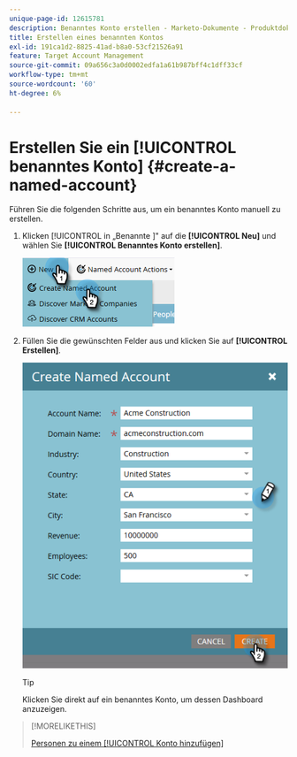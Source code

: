 ```yaml
---
unique-page-id: 12615781
description: Benanntes Konto erstellen - Marketo-Dokumente - Produktdokumentation
title: Erstellen eines benannten Kontos
exl-id: 191ca1d2-8825-41ad-b8a0-53cf21526a91
feature: Target Account Management
source-git-commit: 09a656c3a0d0002edfa1a61b987bff4c1dff33cf
workflow-type: tm+mt
source-wordcount: '60'
ht-degree: 6%

---
```


# Erstellen Sie ein [!UICONTROL benanntes Konto] {#create-a-named-account}

Führen Sie die folgenden Schritte aus, um ein benanntes Konto manuell zu erstellen.

1. Klicken [!UICONTROL  in „Benannte ]&quot; auf die **[!UICONTROL Neu]** und wählen Sie **[!UICONTROL Benanntes Konto erstellen]**.

   ![](assets/two-1.png)

1. Füllen Sie die gewünschten Felder aus und klicken Sie auf **[!UICONTROL Erstellen]**.

   ![](assets/three-1.png)

   >[!TIP]
   >
   >Klicken Sie direkt auf ein benanntes Konto, um dessen Dashboard anzuzeigen.

>[!MORELIKETHIS]
>
>[Personen zu einem [!UICONTROL  Konto hinzufügen]](/help/marketo/product-docs/target-account-management/target/named-accounts/add-people-to-a-named-account.md)
